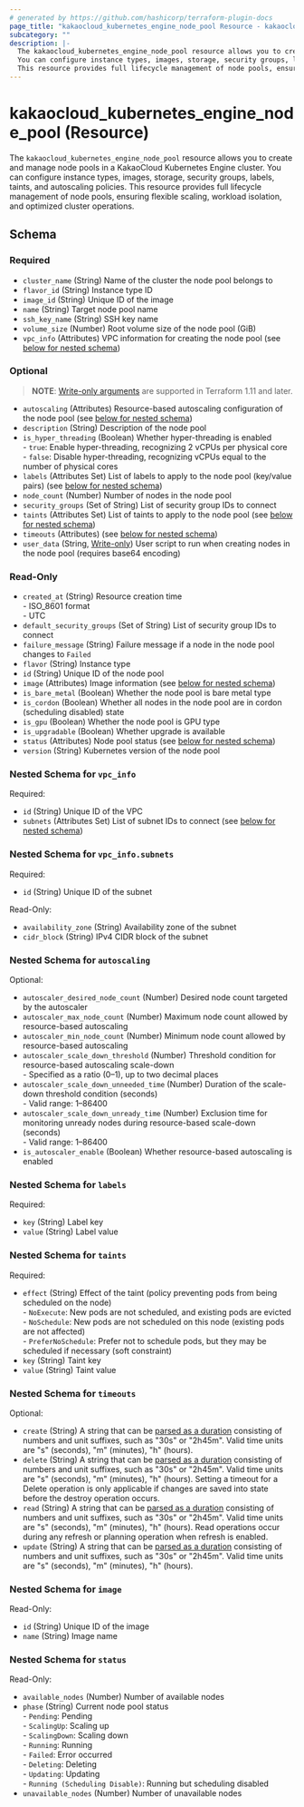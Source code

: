 ```yaml
---
# generated by https://github.com/hashicorp/terraform-plugin-docs
page_title: "kakaocloud_kubernetes_engine_node_pool Resource - kakaocloud"
subcategory: ""
description: |-
  The kakaocloud_kubernetes_engine_node_pool resource allows you to create and manage node pools in a KakaoCloud Kubernetes Engine cluster.
  You can configure instance types, images, storage, security groups, labels, taints, and autoscaling policies.
  This resource provides full lifecycle management of node pools, ensuring flexible scaling, workload isolation, and optimized cluster operations.
---
```


# kakaocloud_kubernetes_engine_node_pool (Resource)

The `kakaocloud_kubernetes_engine_node_pool` resource allows you to create and manage node pools in a KakaoCloud Kubernetes Engine cluster.
You can configure instance types, images, storage, security groups, labels, taints, and autoscaling policies.
This resource provides full lifecycle management of node pools, ensuring flexible scaling, workload isolation, and optimized cluster operations.



<!-- schema generated by tfplugindocs -->
## Schema

### Required

- `cluster_name` (String) Name of the cluster the node pool belongs to
- `flavor_id` (String) Instance type ID
- `image_id` (String) Unique ID of the image
- `name` (String) Target node pool name
- `ssh_key_name` (String) SSH key name
- `volume_size` (Number) Root volume size of the node pool (GiB)
- `vpc_info` (Attributes) VPC information for creating the node pool (see [below for nested schema](#nestedatt--vpc_info))

### Optional

> **NOTE**: [Write-only arguments](https://developer.hashicorp.com/terraform/language/resources/ephemeral#write-only-arguments) are supported in Terraform 1.11 and later.

- `autoscaling` (Attributes) Resource-based autoscaling configuration of the node pool (see [below for nested schema](#nestedatt--autoscaling))
- `description` (String) Description of the node pool
- `is_hyper_threading` (Boolean) Whether hyper-threading is enabled <br/> - `true`: Enable hyper-threading, recognizing 2 vCPUs per physical core <br/> - `false`: Disable hyper-threading, recognizing vCPUs equal to the number of physical cores
- `labels` (Attributes Set) List of labels to apply to the node pool (key/value pairs) (see [below for nested schema](#nestedatt--labels))
- `node_count` (Number) Number of nodes in the node pool
- `security_groups` (Set of String) List of security group IDs to connect
- `taints` (Attributes Set) List of taints to apply to the node pool (see [below for nested schema](#nestedatt--taints))
- `timeouts` (Attributes) (see [below for nested schema](#nestedatt--timeouts))
- `user_data` (String, [Write-only](https://developer.hashicorp.com/terraform/language/resources/ephemeral#write-only-arguments)) User script to run when creating nodes in the node pool (requires base64 encoding)

### Read-Only

- `created_at` (String) Resource creation time <br/> - ISO_8601 format  <br/> - UTC
- `default_security_groups` (Set of String) List of security group IDs to connect
- `failure_message` (String) Failure message if a node in the node pool changes to `Failed`
- `flavor` (String) Instance type
- `id` (String) Unique ID of the node pool
- `image` (Attributes) Image information (see [below for nested schema](#nestedatt--image))
- `is_bare_metal` (Boolean) Whether the node pool is bare metal type
- `is_cordon` (Boolean) Whether all nodes in the node pool are in cordon (scheduling disabled) state
- `is_gpu` (Boolean) Whether the node pool is GPU type
- `is_upgradable` (Boolean) Whether upgrade is available
- `status` (Attributes) Node pool status (see [below for nested schema](#nestedatt--status))
- `version` (String) Kubernetes version of the node pool

<a id="nestedatt--vpc_info"></a>
### Nested Schema for `vpc_info`

Required:

- `id` (String) Unique ID of the VPC
- `subnets` (Attributes Set) List of subnet IDs to connect (see [below for nested schema](#nestedatt--vpc_info--subnets))

<a id="nestedatt--vpc_info--subnets"></a>
### Nested Schema for `vpc_info.subnets`

Required:

- `id` (String) Unique ID of the subnet

Read-Only:

- `availability_zone` (String) Availability zone of the subnet
- `cidr_block` (String) IPv4 CIDR block of the subnet



<a id="nestedatt--autoscaling"></a>
### Nested Schema for `autoscaling`

Optional:

- `autoscaler_desired_node_count` (Number) Desired node count targeted by the autoscaler
- `autoscaler_max_node_count` (Number) Maximum node count allowed by resource-based autoscaling
- `autoscaler_min_node_count` (Number) Minimum node count allowed by resource-based autoscaling
- `autoscaler_scale_down_threshold` (Number) Threshold condition for resource-based autoscaling scale-down <br/> - Specified as a ratio (0–1), up to two decimal places
- `autoscaler_scale_down_unneeded_time` (Number) Duration of the scale-down threshold condition (seconds) <br/> - Valid range: 1–86400
- `autoscaler_scale_down_unready_time` (Number) Exclusion time for monitoring unready nodes during resource-based scale-down (seconds) <br/> - Valid range: 1–86400
- `is_autoscaler_enable` (Boolean) Whether resource-based autoscaling is enabled


<a id="nestedatt--labels"></a>
### Nested Schema for `labels`

Required:

- `key` (String) Label key
- `value` (String) Label value


<a id="nestedatt--taints"></a>
### Nested Schema for `taints`

Required:

- `effect` (String) Effect of the taint (policy preventing pods from being scheduled on the node) <br/> - `NoExecute`: New pods are not scheduled, and existing pods are evicted <br/> - `NoSchedule`: New pods are not scheduled on this node (existing pods are not affected) <br/> - `PreferNoSchedule`: Prefer not to schedule pods, but they may be scheduled if necessary (soft constraint)
- `key` (String) Taint key
- `value` (String) Taint value


<a id="nestedatt--timeouts"></a>
### Nested Schema for `timeouts`

Optional:

- `create` (String) A string that can be [parsed as a duration](https://pkg.go.dev/time#ParseDuration) consisting of numbers and unit suffixes, such as "30s" or "2h45m". Valid time units are "s" (seconds), "m" (minutes), "h" (hours).
- `delete` (String) A string that can be [parsed as a duration](https://pkg.go.dev/time#ParseDuration) consisting of numbers and unit suffixes, such as "30s" or "2h45m". Valid time units are "s" (seconds), "m" (minutes), "h" (hours). Setting a timeout for a Delete operation is only applicable if changes are saved into state before the destroy operation occurs.
- `read` (String) A string that can be [parsed as a duration](https://pkg.go.dev/time#ParseDuration) consisting of numbers and unit suffixes, such as "30s" or "2h45m". Valid time units are "s" (seconds), "m" (minutes), "h" (hours). Read operations occur during any refresh or planning operation when refresh is enabled.
- `update` (String) A string that can be [parsed as a duration](https://pkg.go.dev/time#ParseDuration) consisting of numbers and unit suffixes, such as "30s" or "2h45m". Valid time units are "s" (seconds), "m" (minutes), "h" (hours).


<a id="nestedatt--image"></a>
### Nested Schema for `image`

Read-Only:

- `id` (String) Unique ID of the image
- `name` (String) Image name


<a id="nestedatt--status"></a>
### Nested Schema for `status`

Read-Only:

- `available_nodes` (Number) Number of available nodes
- `phase` (String) Current node pool status <br/>- `Pending`: Pending <br/>- `ScalingUp`: Scaling up <br/>- `ScalingDown`: Scaling down <br/>- `Running`: Running <br/>- `Failed`: Error occurred <br/>- `Deleting`: Deleting  <br/>- `Updating`: Updating <br/>- `Running (Scheduling Disable)`: Running but scheduling disabled
- `unavailable_nodes` (Number) Number of unavailable nodes
